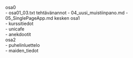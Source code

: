 osa0    
    - osa01_03.txt tehtävänannot
    - 04_uusi_muistiinpano.md 
    - 05_SinglePageApp.md kesken
osa1    
    - kurssitiedot      
    - unicafe      
    - anekdootit      
osa2    
    - puhelinluettelo      
    - maiden_tiedot      
